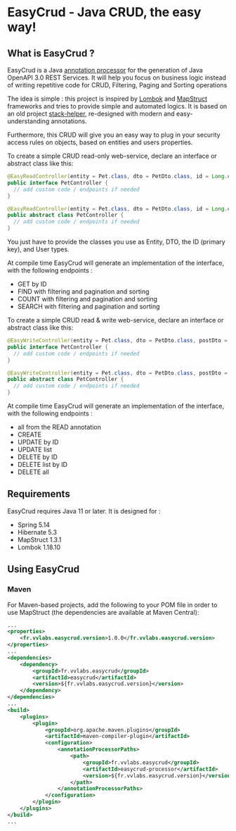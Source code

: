 # EasyCrud - Java CRUD, the easy way!

## What is EasyCrud ?

EasyCrud is a Java [annotation processor](http://docs.oracle.com/javase/6/docs/technotes/guides/apt/index.html) for the generation of Java OpenAPI 3.0 REST Services.
It will help you focus on business logic instead of writing repetitive code for CRUD, Filtering, Paging and Sorting operations

The idea is simple : this project is inspired by [Lombok](https://github.com/rzwitserloot/lombok) and [MapStruct](https://github.com/mapstruct/mapstruct) frameworks and tries to provide simple and automated logics.
It is based on an old project [stack-helper](https://github.com/flake9025/stack-helper), re-designed with modern and easy-understanding annotations.

Furthermore, this CRUD will give you an easy way to plug in your security access rules on objects, based on entities and users properties.

To create a simple CRUD read-only web-service, declare an interface or abstract class like this:

```java
@EasyReadController(entity = Pet.class, dto = PetDto.class, id = Long.class, user = User.class)
public interface PetController {
  // add custom code / endpoints if needed
}
```

```java
@EasyReadController(entity = Pet.class, dto = PetDto.class, id = Long.class, user = User.class)
public abstract class PetController {
  // add custom code / endpoints if needed
}
```

You just have to provide the classes you use as Entity, DTO, the ID (primary key), and User types. 

At compile time EasyCrud will generate an implementation of the interface, with the following endpoints :
- GET by ID
- FIND with filtering and pagination and sorting
- COUNT with filtering and pagination and sorting
- SEARCH with filtering and pagination and sorting

To create a simple CRUD read & write web-service, declare an interface or abstract class like this:

```java
@EasyWriteController(entity = Pet.class, dto = PetDto.class, postDto = PetPostDto.class, id = Long.class, user = User.class)
public interface PetController {
  // add custom code / endpoints if needed
}
```

```java
@EasyWriteController(entity = Pet.class, dto = PetDto.class, postDto = PetPostDto.class, id = Long.class, user = User.class)
public abstract class PetController {
  // add custom code / endpoints if needed
}
```

At compile time EasyCrud will generate an implementation of the interface, with the following endpoints :
- all from the READ annotation
- CREATE
- UPDATE by ID
- UPDATE list
- DELETE by ID
- DELETE list by ID
- DELETE all

## Requirements

EasyCrud requires Java 11 or later.
It is designed for :
- Spring 5.14
- Hibernate 5.3
- MapStruct 1.3.1
- Lombok 1.18.10

## Using EasyCrud


### Maven

For Maven-based projects, add the following to your POM file in order to use MapStruct (the dependencies are available at Maven Central):

```xml
...
<properties>
    <fr.vvlabs.easycrud.version>1.0.0</fr.vvlabs.easycrud.version>
</properties>
...
<dependencies>
    <dependency>
        <groupId>fr.vvlabs.easycrud</groupId>
        <artifactId>easycrud</artifactId>
        <version>${fr.vvlabs.easycrud.version}</version>
    </dependency>
</dependencies>
...
<build>
    <plugins>
        <plugin>
            <groupId>org.apache.maven.plugins</groupId>
            <artifactId>maven-compiler-plugin</artifactId>
            <configuration>
                <annotationProcessorPaths>
                    <path>
                        <groupId>fr.vvlabs.easycrud</groupId>
                        <artifactId>easycrud-processor</artifactId>
                        <version>${fr.vvlabs.easycrud.version}</version>
                    </path>
                </annotationProcessorPaths>
            </configuration>
        </plugin>
    </plugins>
</build>
...
```